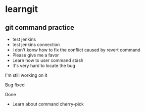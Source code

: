 # learngit
## git command practice
* test jenkins
* test jenkins connection
* I don't konw how to fix the conflict caused by revert command
* Please give me a favor
* Learn how to user command stash
* It's very hard to locate the bug

I'm still working on it

Bug fixed

Done

* Learn about command cherry-pick